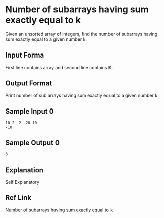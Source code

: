 # Number of subarrays having sum exactly equal to k

Given an unsorted array of integers, find the number of subarrays having sum exactly equal to a given number k.

## Input Forma

First line contains array and second line contains K.

## Output Format

Print number of sub arrays having sum exactly equal to a given number k.

## Sample Input 0

```shell
10 2 -2 -20 10
-10
```

## Sample Output 0

```shell
3
```

## Explanation

Self Explanatory

## Ref Link

[Number of subarrays having sum exactly equal to k](https://www.geeksforgeeks.org/number-subarrays-sum-exactly-equal-k/)

